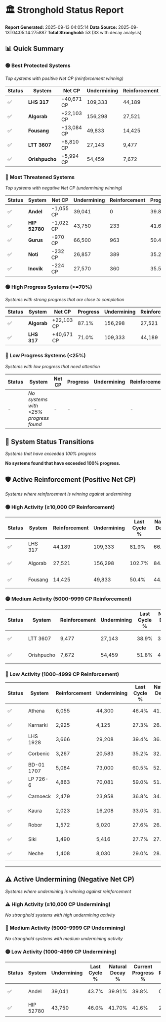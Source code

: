 # 🏛️ Stronghold Status Report

**Report Generated:** 2025-09-13 04:05:14
**Data Source:** 2025-09-13T04:05:14.275887
**Total Stronghold:** 53 (33 with decay analysis)

## 📊 Quick Summary

### 🟢 **Best Protected Systems**
*Top systems with positive Net CP (reinforcement winning)*

| Status | System | Net CP | Undermining | Reinforcement | Progress |
|--------|--------|--------|-------------|---------------|----------|
| ✅ | **LHS 317** | +40,671 CP | 109,333 | 44,189 | 71.0% |
| ✅ | **Algorab** | +22,103 CP | 156,298 | 27,521 | 87.1% |
| ✅ | **Fousang** | +13,084 CP | 49,833 | 14,425 | 45.4% |
| ✅ | **LTT 3607** | +8,810 CP | 27,143 | 9,477 | 36.2% |
| ✅ | **Orishpucho** | +5,994 CP | 54,459 | 7,672 | 46.4% |

### 🔴 **Most Threatened Systems**
*Top systems with negative Net CP (undermining winning)*

| Status | System | Net CP | Undermining | Reinforcement | Progress |
|--------|--------|--------|-------------|---------------|----------|
| ✅ | **Andel** | -1,055 CP | 39,041 | 0 | 39.8% |
| ✅ | **HIP 52780** | -1,022 CP | 43,750 | 233 | 41.6% |
| ✅ | **Gurus** | -970 CP | 66,500 | 963 | 50.4% |
| ✅ | **Noti** | -232 CP | 26,857 | 389 | 35.2% |
| ✅ | **Inovik** | -224 CP | 27,570 | 360 | 35.5% |

### 🟢 **High Progress Systems (>=70%)**
*Systems with strong progress that are close to completion*

| Status | System | Net CP | Progress | Undermining | Reinforcement |
|--------|--------|--------|----------|-------------|---------------|
| ✅ | **Algorab** | +22,103 CP | 87.1% | 156,298 | 27,521 |
| ✅ | **LHS 317** | +40,671 CP | 71.0% | 109,333 | 44,189 |

### 🔴 **Low Progress Systems (<25%)**
*Systems with low progress that need attention*

| Status | System | Net CP | Progress | Undermining | Reinforcement |
|--------|--------|--------|----------|-------------|---------------|
| - | *No systems with <25% progress found* | - | - | - | - |
## 🔄 System Status Transitions
*Systems that have exceeded 100% progress*

**No systems found that have exceeded 100% progress.**

## 🛡️ Active Reinforcement (Positive Net CP)
*Systems where reinforcement is winning against undermining*

### 🟢 High Activity (≥10,000 CP Reinforcement)

| Status | System | Reinforcement | Undermining | Last Cycle % | Natural Decay % | Current Progress % | Current CP | Net CP | Activity |
|--------|--------|---------------|-------------|--------------|-----------------|-------------------|------------|--------|----------|
| ✅ | LHS 317 | 44,189 | 109,333 | 81.9% | 66.93% | 71.0% | 710,000 | +40,671 | 🟢 High Reinforcement |
| ✅ | Algorab | 27,521 | 156,298 | 102.7% | 84.89% | 87.1% | 871,000 | +22,103 | 🟢 High Reinforcement |
| ✅ | Fousang | 14,425 | 49,833 | 50.4% | 44.09% | 45.4% | 453,999 | +13,084 | 🟢 High Reinforcement |

### 🟡 Medium Activity (5000-9999 CP Reinforcement)

| Status | System | Reinforcement | Undermining | Last Cycle % | Natural Decay % | Current Progress % | Current CP | Net CP | Activity |
|--------|--------|---------------|-------------|--------------|-----------------|-------------------|------------|--------|----------|
| ✅ | LTT 3607 | 9,477 | 27,143 | 38.9% | 35.32% | 36.2% | 362,000 | +8,810 | 🟡 Medium Reinforcement |
| ✅ | Orishpucho | 7,672 | 54,459 | 51.8% | 45.80% | 46.4% | 463,999 | +5,994 | 🟡 Medium Reinforcement |

### 🔴 Low Activity (1000-4999 CP Reinforcement)

| Status | System | Reinforcement | Undermining | Last Cycle % | Natural Decay % | Current Progress % | Current CP | Net CP | Activity |
|--------|--------|---------------|-------------|--------------|-----------------|-------------------|------------|--------|----------|
| ✅ | Athena | 6,055 | 44,300 | 46.4% | 41.60% | 42.0% | 420,000 | +3,995 | 🔵 Low Reinforcement |
| ✅ | Karnarki | 2,925 | 4,125 | 27.3% | 26.57% | 26.9% | 268,999 | +3,315 | 🔵 Low Reinforcement |
| ✅ | LHS 1928 | 3,666 | 29,208 | 39.4% | 36.19% | 36.5% | 365,000 | +3,116 | 🔵 Low Reinforcement |
| ✅ | Corbenic | 3,267 | 20,583 | 35.2% | 32.81% | 33.1% | 331,000 | +2,871 | 🔵 Low Reinforcement |
| ✅ | BD-01 1707 | 5,084 | 73,000 | 60.5% | 52.93% | 53.2% | 532,000 | +2,746 | 🔵 Low Reinforcement |
| ✅ | LP 726-6 | 4,863 | 70,081 | 59.0% | 51.75% | 52.0% | 520,000 | +2,495 | 🔵 Low Reinforcement |
| ✅ | Carnoeck | 2,479 | 23,958 | 36.8% | 34.18% | 34.4% | 344,000 | +2,151 | 🔵 Low Reinforcement |
| ✅ | Kaura | 2,023 | 16,208 | 33.0% | 31.20% | 31.4% | 314,000 | +1,963 | 🔵 Low Reinforcement |
| ✅ | Robor | 1,572 | 5,020 | 27.6% | 26.91% | 27.1% | 271,000 | +1,920 | 🔵 Low Reinforcement |
| ✅ | Siki | 1,490 | 5,416 | 27.7% | 27.03% | 27.2% | 272,000 | +1,738 | 🔵 Low Reinforcement |
| ✅ | Neche | 1,408 | 8,030 | 29.0% | 28.04% | 28.2% | 282,000 | +1,589 | 🔵 Low Reinforcement |


---

## ⚠️ Active Undermining (Negative Net CP)
*Systems where undermining is winning against reinforcement*

### ⚠️ High Activity (≥10,000 CP Undermining)

*No stronghold systems with high undermining activity*

### 🔶 Medium Activity (5000-9999 CP Undermining)

*No stronghold systems with medium undermining activity*

### 🟡 Low Activity (1000-4999 CP Undermining)

| Status | System | Undermining | Last Cycle % | Natural Decay % | Current Progress % | Reinforcement | Current CP | Net CP | Activity |
|--------|--------|-------------|--------------|-----------------|-------------------|---------------|------------|--------|----------|
| ✅ | Andel | 39,041 | 43.7% | 39.91% | 39.8% | 0 | 397,999 | -1,055 | 🟡 Low Undermining |
| ✅ | HIP 52780 | 43,750 | 46.0% | 41.70% | 41.6% | 233 | 416,000 | -1,022 | 🟡 Low Undermining |

